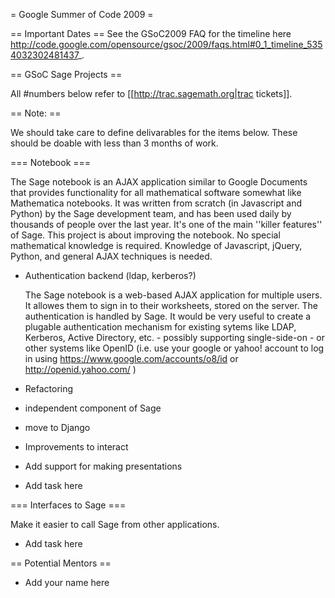 = Google Summer of Code 2009 =

== Important Dates ==
See the GSoC2009 FAQ for the timeline here http://code.google.com/opensource/gsoc/2009/faqs.html#0_1_timeline_5354032302481437_.

== GSoC Sage Projects ==

All #numbers below refer to [[http://trac.sagemath.org|trac tickets]].

== Note: ==

We should take care to define delivarables for the items below. These should be doable with less than 3 months of work.

=== Notebook ===

The Sage notebook is an AJAX application similar to Google Documents that provides
functionality for all mathematical software somewhat like Mathematica notebooks. 
It was written from scratch (in Javascript and Python) by the Sage development team,
and has been used daily by thousands of people over the last year.  It's one of the
main ''killer features'' of Sage.  This project is about improving the notebook.
No special mathematical knowledge is required.  Knowledge of Javascript, jQuery, Python,
and general AJAX techniques is needed. 

 * Authentication backend (ldap, kerberos?)

    The Sage notebook is a web-based AJAX application for multiple users. It allowes them to sign in to their worksheets, stored on the server. The authentication is handled by Sage. It would be very useful to create a plugable authentication mechanism for existing sytems like LDAP, Kerberos, Active Directory, etc. - possibly supporting single-side-on - or other systems like OpenID (i.e. use your google or yahoo! account to log in using  https://www.google.com/accounts/o8/id or http://openid.yahoo.com/ )

 * Refactoring
  * independent component of Sage
  * move to Django
 * Improvements to interact
 * Add support for making presentations

 * Add task here

=== Interfaces to Sage ===

Make it easier to call Sage from other applications. 

 * Add task here

== Potential Mentors ==
 * Add your name here
